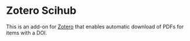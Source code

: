 # Zotero Scihub
This is an add-on for [Zotero](https://www.zotero.org/) that enables automatic download of PDFs for items with a DOI. 
